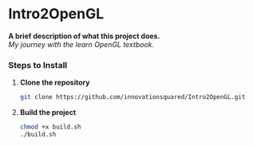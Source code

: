 # Intro2OpenGL
**A brief description of what this project does.**  
_My journey with the learn OpenGL textbook._


### Steps to Install

1. **Clone the repository**
   ```bash
   git clone https://github.com/innovationsquared/Intro2OpenGL.git
   ```
2. **Build the project**
    ```bash
    chmod +x build.sh
    ./build.sh 
    ```